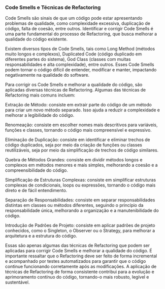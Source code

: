 ### Code Smells e Técnicas de Refactoring

Code Smells são sinais de que um código pode estar apresentando problemas de qualidade, como complexidade excessiva, duplicação de código, falta de coesão, entre outros. Identificar e corrigir Code Smells é uma parte fundamental do processo de Refactoring, que busca melhorar a qualidade do código existente.

Existem diversos tipos de Code Smells, tais como Long Method (métodos muito longos e complexos), Duplicated Code (código duplicado em diferentes partes do sistema), God Class (classes com muitas responsabilidades e alta complexidade), entre outros. Esses Code Smells podem tornar o código difícil de entender, modificar e manter, impactando negativamente na qualidade do software.

Para corrigir os Code Smells e melhorar a qualidade do código, são aplicadas diversas técnicas de Refactoring. Algumas das técnicas de Refactoring mais comuns incluem:

Extração de Método: consiste em extrair parte do código de um método para criar um novo método separado. Isso ajuda a reduzir a complexidade e melhorar a legibilidade do código.

Renomeação: consiste em escolher nomes mais descritivos para variáveis, funções e classes, tornando o código mais compreensível e expressivo.

Eliminação de Duplicação: consiste em identificar e eliminar trechos de código duplicados, seja por meio da criação de funções ou classes reutilizáveis, seja por meio da simplificação de trechos de código similares.

Quebra de Métodos Grandes: consiste em dividir métodos longos e complexos em métodos menores e mais simples, melhorando a coesão e a compreensibilidade do código.

Simplificação de Estruturas Complexas: consiste em simplificar estruturas complexas de condicionais, loops ou expressões, tornando o código mais direto e de fácil entendimento.

Separação de Responsabilidades: consiste em separar responsabilidades distintas em classes ou métodos diferentes, seguindo o princípio da responsabilidade única, melhorando a organização e a manutenibilidade do código.

Introdução de Padrões de Projeto: consiste em aplicar padrões de projeto conhecidos, como o Singleton, o Observer ou o Strategy, para melhorar a arquitetura e a estrutura do código.

Essas são apenas algumas das técnicas de Refactoring que podem ser aplicadas para corrigir Code Smells e melhorar a qualidade do código. É importante ressaltar que o Refactoring deve ser feito de forma incremental e acompanhado por testes automatizados para garantir que o código continue funcionando corretamente após as modificações. A aplicação de técnicas de Refactoring de forma consistente contribui para a evolução e aprimoramento contínuo do código, tornando-o mais robusto, legível e sustentável.
